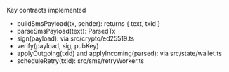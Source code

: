 Key contracts implemented

- buildSmsPayload(tx, sender): returns { text, txid }
- parseSmsPayload(text): ParsedTx
- sign(payload): via src/crypto/ed25519.ts
- verify(payload, sig, pubKey)
- applyOutgoing(txid) and applyIncoming(parsed): via src/state/wallet.ts
- scheduleRetry(txid): src/sms/retryWorker.ts


